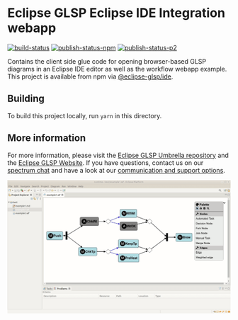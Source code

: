 # Eclipse GLSP Eclipse IDE Integration webapp

[![build-status](https://img.shields.io/jenkins/build?jobUrl=https%3A%2F%2Fci.eclipse.org%2Fglsp%2Fjob%2Feclipse-glsp%2Fjob%2Fglsp-eclipse-integration%2Fjob%2Fmaster%2F)](https://ci.eclipse.org/glsp/job/eclipse-glsp/job/glsp-eclipse-integration/)
[![publish-status-npm](https://img.shields.io/jenkins/build?jobUrl=https://ci.eclipse.org/glsp/job/deploy-npm-glsp-theia-integration/&label=npm)](https://ci.eclipse.org/glsp/job/deploy-npm-ide-integration/)
[![publish-status-p2](https://img.shields.io/jenkins/build?jobUrl=https://ci.eclipse.org/glsp/job/deploy-npm-glsp-theia-integration/&label=p2)](https://ci.eclipse.org/glsp/job/deploy-p2-ide-integration/)


Contains the client side glue code for opening browser-based GLSP diagrams in an Eclipse IDE editor as well as the workflow webapp example.
This project is available from npm via [@eclipse-glsp/ide](https://www.npmjs.com/package/@eclipse-glsp/ide).

## Building

To build this project locally, run `yarn` in this directory.

## More information
For more information, please visit the [Eclipse GLSP Umbrella repository](https://github.com/eclipse-glsp/glsp) and the [Eclipse GLSP Website](https://www.eclipse.org/glsp/). If you have questions, contact us on our [spectrum chat](https://spectrum.chat/glsp/) and have a look at our [communication and support options](https://www.eclipse.org/glsp/contact/).

![GLSP Eclipse IDE integration animation](../documentation/glsp-eclipse-integration-animated.gif)

